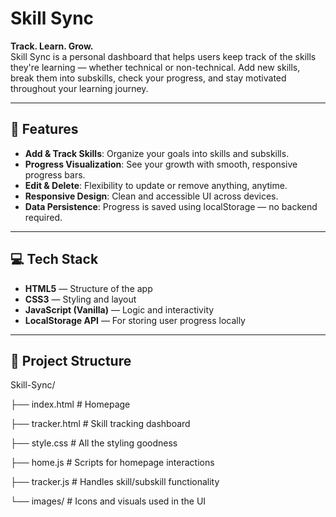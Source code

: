 # Skill Sync

**Track. Learn. Grow.**  
Skill Sync is a personal dashboard that helps users keep track of the skills they're learning — whether technical or non-technical. Add new skills, break them into subskills, check your progress, and stay motivated throughout your learning journey.

---

## 🚀 Features

- **Add & Track Skills**: Organize your goals into skills and subskills.
- **Progress Visualization**: See your growth with smooth, responsive progress bars.
- **Edit & Delete**: Flexibility to update or remove anything, anytime.
- **Responsive Design**: Clean and accessible UI across devices.
- **Data Persistence**: Progress is saved using localStorage — no backend required.

---

## 💻 Tech Stack

- **HTML5** — Structure of the app  
- **CSS3** — Styling and layout  
- **JavaScript (Vanilla)** — Logic and interactivity  
- **LocalStorage API** — For storing user progress locally  

---

## 📁 Project Structure

Skill-Sync/

├── index.html # Homepage

├── tracker.html # Skill tracking dashboard

├── style.css # All the styling goodness

├── home.js # Scripts for homepage interactions

├── tracker.js # Handles skill/subskill functionality

└── images/ # Icons and visuals used in the UI
